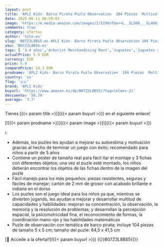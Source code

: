 ```yaml
---
layout: post
title: 'APLI Kids- Barco Pirata Puzle Observation  104 Piezas  Multicolor  17917 '
date: 2025-06-11 06:59:03
image: 'https://m.media-amazon.com/images/I/5196vTUa++L._SL500_._SL400_.jpg'
comments: true
category: ofertas
author: 'tole.es'
slug: 'B07Z3L8BS5-es APLI Kids- Barco Pirata Puzle Observation 104 Piezas...'
sku: 'B07Z3L8BS5-es'
tags: [ '3-4 años','Arborist Merchandising Root','Juguetes','Juguetes y juegos','Puzzles','Puzzles y rompecabezas','Self Service','Special Features Stores','apli','apli kids','b6d17eda-2c26-45ed-a098-453a9f96e839_0','b6d17eda-2c26-45ed-a098-453a9f96e839_1801','🇪🇸', ]
actualPrice: 5.9 EUR
currency: EUR
price: 5.9
comparePrice: 14.3 EUR
prodname: 'APLI Kids- Barco Pirata Puzle Observation  104 Piezas  Multicolor  17917 '
country: 'es'
flag: '🇪🇸'
brand: 'APLI Kids'
buyurl: 'https://www.amazon.es/dp/B07Z3L8BS5/?tag=tolees-21'
descuento: '58.74'
average: '7.7'
---
```


Tienes [{{< param title >}}]({{< param buyurl >}}) en el siguiente enlace!

[![{{< param prodname >}}]({{< param image >}})]({{< param buyurl >}})

ℹ️:

- Además, los puzles les ayudan a mejorar su autoestima y motivación gracias al hecho de terminar un juego con éxito; recomendado para niños a partir de 5 años
- Contiene un póster de tamaño real para fácil itar el montaje y 3 fichas con diferentes objetos; una vez el puzle esté montado, los niños deberán encontrar los objetos de las fichas dentro de la imagen del puzle
- Fácil manejo para los más pequeños: piezas resistentes, seguras y fáciles de manejar; cartón de 2 mm de grosor con acabado brillante e indiana en el dorso
- Los puzles son el juego ideal para los niños ya que, mientras se divierten jugando, les ayudan a mejorar y desarrollar multitud de capacidades y habilidades: mejoran su concentración, la observación, la memoria y la resolución de problemas; y desarrollan la percepción espacial, la psicomotricidad fina, el reconocimiento de formas, la coordinación mano-ojo y las habilidades matemáticas
- Puzle de observación con temática de barco pirata; incluye 104 piezas de tamaño 5 x 5 cm; tamaño del puzle: 64,5 x 41,5 cm

[🛒 Accede a la oferta!!]({{< param buyurl >}})
{{<world>}}B07Z3L8BS5{{</world>}}
